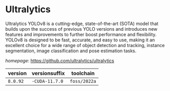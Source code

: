 # Ultralytics

Ultralytics YOLOv8 is a cutting-edge, state-of-the-art (SOTA) model that builds upon the success of previous YOLO versions and introduces new features and improvements to further boost performance and flexibility. YOLOv8 is designed to be fast, accurate, and easy to use, making it an excellent choice for a wide range of object detection and tracking, instance segmentation, image classification and pose estimation tasks.

*homepage*: <https://github.com/ultralytics/ultralytics>

version | versionsuffix | toolchain
--------|---------------|----------
``8.0.92`` | ``-CUDA-11.7.0`` | ``foss/2022a``
